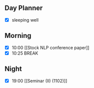 ## Day Planner
- [x] sleeping well
## Morning
- [x] 10:00 [[Stock NLP conference paper]]
- [x] 10:25 BREAK
## Night
- [x] 19:00 [[Seminar (II) (1102)]]